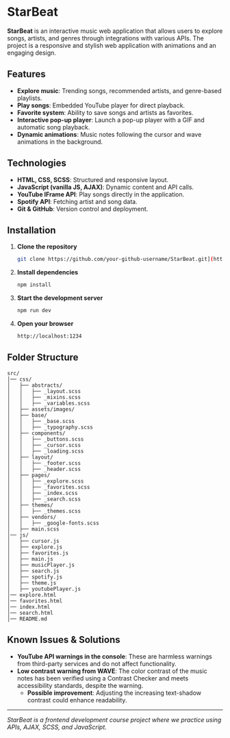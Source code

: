 # StarBeat

**StarBeat** is an interactive music web application that allows users to explore songs, artists, and genres through integrations with various APIs. The project is a responsive and stylish web application with animations and an engaging design.

## Features

- **Explore music**: Trending songs, recommended artists, and genre-based playlists.
- **Play songs**: Embedded YouTube player for direct playback.
- **Favorite system**: Ability to save songs and artists as favorites.
- **Interactive pop-up player**: Launch a pop-up player with a GIF and automatic song playback.
- **Dynamic animations**: Music notes following the cursor and wave animations in the background.

## Technologies

- **HTML, CSS, SCSS**: Structured and responsive layout.
- **JavaScript (vanilla JS, AJAX)**: Dynamic content and API calls.
- **YouTube IFrame API**: Play songs directly in the application.
- **Spotify API**: Fetching artist and song data.
- **Git & GitHub**: Version control and deployment.

## Installation

1. **Clone the repository**
   ```sh
   git clone https://github.com/your-github-username/StarBeat.git](https://github.com/SaraM47/project_starbeat.git
   ```
2. **Install dependencies**
   ```sh
   npm install
   ```
3. **Start the development server**
   ```sh
   npm run dev
4. **Open your browser**
   ```sh
   http://localhost:1234
   ```

## Folder Structure
```
src/
│── css/
│   ├── abstracts/
│   │   ├── _layout.scss
│   │   ├── _mixins.scss
│   │   ├── _variables.scss
│   ├── assets/images/
│   ├── base/
│   │   ├── _base.scss
│   │   ├── _typography.scss
│   ├── components/
│   │   ├── _buttons.scss
│   │   ├── _cursor.scss
│   │   ├── _loading.scss
│   ├── layout/
│   │   ├── _footer.scss
│   │   ├── _header.scss
│   ├── pages/
│   │   ├── _explore.scss
│   │   ├── _favorites.scss
│   │   ├── _index.scss
│   │   ├── _search.scss
│   ├── themes/
│   │   ├── _themes.scss
│   ├── vendors/
│   │   ├── _google-fonts.scss
│   ├── main.scss
│── js/
│   ├── cursor.js
│   ├── explore.js
│   ├── favorites.js
│   ├── main.js
│   ├── musicPlayer.js
│   ├── search.js
│   ├── spotify.js
│   ├── theme.js
│   ├── youtubePlayer.js
│── explore.html
│── favorites.html
│── index.html
│── search.html
│── README.md
```

## Known Issues & Solutions

- **YouTube API warnings in the console**: These are harmless warnings from third-party services and do not affect functionality.
- **Low contrast warning from WAVE**: The color contrast of the music notes has been verified using a Contrast Checker and meets accessibility standards, despite the warning.
  - **Possible improvement**: Adjusting the increasing text-shadow contrast could enhance readability.

---
*StarBeat is a frontend development course project where we practice using APIs, AJAX, SCSS, and JavaScript.*
